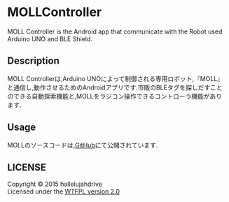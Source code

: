 # MOLLController
MOLL Controller is the Android app that communicate with the Robot  used Arduino UNO and BLE Shield.

## Description
MOLL Controllerは,Arduino UNOによって制御される専用ロボット,『MOLL』と通信し,動作させるためのAndroidアプリです.市販のBLEタグを探しだすことのできる自動探索機能と,MOLLをラジコン操作できるコントローラ機能があります.

## Usage
MOLLのソースコードは,[GitHub](https://github.com/kousokujin/BluetoothRobo)にて公開されています.

## LICENSE
Copyright &copy; 2015 hallelujahdrive  
Licensed under the [WTFPL version 2.0](http://www.wtfpl.net/txt/copying)